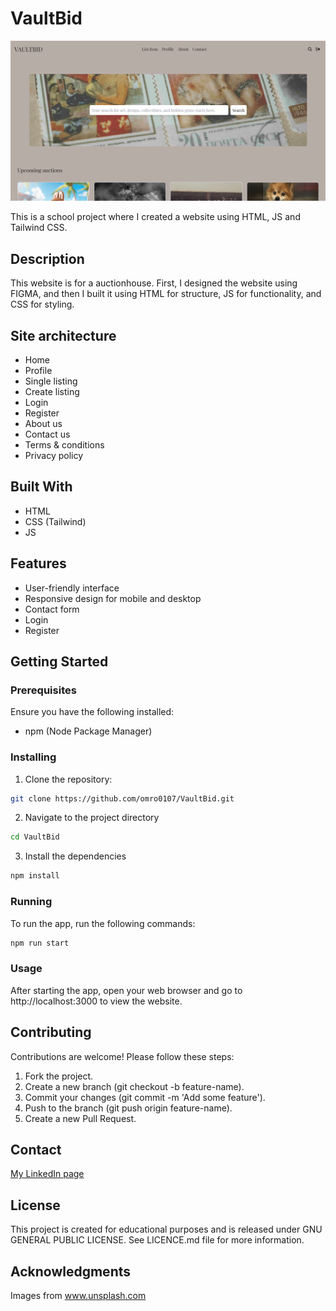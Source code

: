 # VaultBid

![VaultBid Screenshot](public/images/Readme.png)

This is a school project where I created a website using HTML, JS and Tailwind CSS.

## Description

This website is for a auctionhouse. First, I designed the website using FIGMA, and then I built it using HTML for structure, JS for functionality, and CSS for styling.

## Site architecture

- Home
- Profile
- Single listing
- Create listing
- Login
- Register
- About us
- Contact us
- Terms & conditions
- Privacy policy

## Built With

- HTML
- CSS (Tailwind)
- JS

## Features

- User-friendly interface
- Responsive design for mobile and desktop
- Contact form
- Login
- Register

## Getting Started

### Prerequisites

Ensure you have the following installed:

- npm (Node Package Manager)

### Installing

1. Clone the repository:

```bash
git clone https://github.com/omro0107/VaultBid.git
```

2. Navigate to the project directory

```bash
cd VaultBid
```

3. Install the dependencies

```bash
npm install
```

### Running

To run the app, run the following commands:

```bash
npm run start
```

### Usage

After starting the app, open your web browser and go to http://localhost:3000 to view the website.

## Contributing

Contributions are welcome! Please follow these steps:

1. Fork the project.
2. Create a new branch (git checkout -b feature-name).
3. Commit your changes (git commit -m 'Add some feature').
4. Push to the branch (git push origin feature-name).
5. Create a new Pull Request.

## Contact

[My LinkedIn page](https://www.linkedin.com/in/oda-marie-rosenkilde-9b0919287/)

## License

This project is created for educational purposes and is released under GNU GENERAL PUBLIC LICENSE. See LICENCE.md file for more information.

## Acknowledgments

Images from www.unsplash.com
